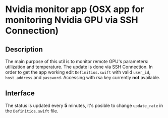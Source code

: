 # Nvidia monitor app (OSX app for monitoring Nvidia GPU via SSH Connection)

## Description

The main purpose of this util is to monitor remote GPU's parameters: utilization and temperature. The update is done via SSH Connection. In order to get the app working edit ``` Definitios.swift ``` with valid ``` user_id ```, ``` host_address ``` and ``` password ```. Accessing with rsa key currently **not** available.

## Interface

The status is updated every **5** minutes, it's posible to change ``` update_rate ``` in the ``` Definitios.swift ``` file. 



